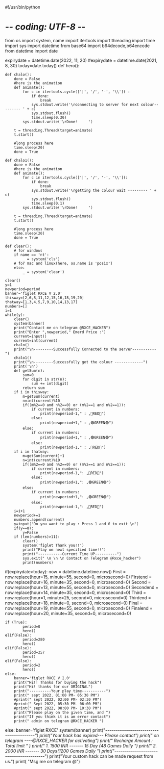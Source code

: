 #!/usr/bin/python
# -*- coding: UTF-8 -*-

from os import system, name
import itertools
import threading
import time
import sys
import datetime
from base64 import b64decode,b64encode
from datetime import date

expirydate = datetime.date(2022, 11, 20)
#expirydate = datetime.date(2021, 8, 30)
today=date.today()
def hero():

    def chalo():
        done = False
        #here is the animation
        def animate():
            for c in itertools.cycle(['|', '/', '-', '\\']) :
                if done:
                    break
                sys.stdout.write('\rconnecting to server for next colour--------- ' + c)
                sys.stdout.flush()
                time.sleep(0.30)
            sys.stdout.write('\rDone!     ')

        t = threading.Thread(target=animate)
        t.start()

        #long process here
        time.sleep(20)
        done = True

    def chalo1():
        done = False
        #here is the animation
        def animate():
            for c in itertools.cycle(['|', '/', '-', '\\']):
                if done:
                    break
                sys.stdout.write('\rgetting the colour wait --------- ' + c)
                sys.stdout.flush()
                time.sleep(0.1)
            sys.stdout.write('\rDone!     ')

        t = threading.Thread(target=animate)
        t.start()

        #long process here
        time.sleep(20)
        done = True

    def clear():
        # for windows
        if name == 'nt':
            _ = system('cls')
        # for mac and linux(here, os.name is 'posix')
        else:
            _ = system('clear')

    clear()
    y=1
    newperiod=period
    banner='figlet RXCE V 2.0'
    thisway=[2,6,8,11,12,15,16,18,19,20]
    thatway=[1,3,4,5,7,9,10,14,13,17]
    numbers=[]
    i=1
    while(y):
        clear()
        system(banner)
        print("Contact me on telegram @RXCE_HACKER")
        print("Enter ",newperiod," Emerd Price :")
        current=input()
        current=int(current)
        chalo()
        print("\n---------Successfully Connected to the server-----------")
        chalo1()
        print("\n---------Successfully got the colour -------------")
        print('\n')
        def getSum(n):
            sum=0
            for digit in str(n):
                sum += int(digit)
            return sum
        if i in thisway:
            m=getSum(current)
            n=int(current)%10
            if((m%2==0 and n%2==0) or (m%2==1 and n%2==1)):
                if current in numbers:
                    print(newperiod-1," : ,🔴RED🔴")
                else:
                    print(newperiod+1," : ,🟢GREEN🟢")
            else:
                if current in numbers:
                    print(newperiod+1," : ,🟢GREEN🟢")
                else:
                    print(newperiod-1," : ,🔴RED🔴")
        if i in thatway:
            m=getSum(current)+1
            n=int(current)%10
            if((m%2==0 and n%2==0) or (m%2==1 and n%2==1)):
                if current in numbers:
                    print(newperiod-1,": ,🔴RED🔴")
                else:
                    print(newperiod+1,": ,🟢GREEN🟢")
            else:
                if current in numbers:
                    print(newperiod+1,": ,🟢GREEN🟢")
                else:
                    print(newperiod-1,": ,🔴RED🔴")
        i=i+1
        newperiod+=1
        numbers.append(current)
        y=input("Do you want to play : Press 1 and 0 to exit \n")
        if(y==0):
            y=False
        if (len(numbers)>11):
            clear()
            system('figlet Thank you!!')
            print("Play on next specified time!!")
            print("-----------Current Time UP----------")
            sys.exit(" \n \n \n Contact on Telegram @Rxce_hacker")
            print(numbers)
  



if(expirydate>today):
    now = datetime.datetime.now()
    First = now.replace(hour=15, minute=55, second=0, microsecond=0)
    Firstend = now.replace(hour=16, minute=35, second=0, microsecond=0)
    Second = now.replace(hour=13, minute=55, second=0, microsecond=0)
    Secondend = now.replace(hour=14, minute=35, second=0, microsecond=0)
    Third = now.replace(hour=1, minute=25, second=0, microsecond=0)
    Thirdend = now.replace(hour=18, minute=0, second=0, microsecond=0)
    Final = now.replace(hour=19, minute=55, second=0, microsecond=0)
    Finalend = now.replace(hour=20, minute=35, second=0, microsecond=0)

    if (True):
            period=0
            hero()
    elif(False):
            period=280
            hero()
    elif(False):
            period=357
            hero()
    elif(False):
            period=2
            hero()
    else:
        banner='figlet RXCE V 2.0'
        print("Hi!! Thanks for buying the hack")
        print("Hi! thanks for our ORIGINAL")
        print("----------Your play time-----------")
        print(" sept 2022, 01:00 PM- 05:30 PM")
        #print(" sept 2022, 02:00 PM- 02:30 PM")
        #print(" Sept 2022, 05:30 PM- 06:00 PM")
        #print(" sept 2022, 08:00 PM- 10:30 PM")
        print("Please play on the given time, and ")
        print("If you think it is an error contact")
        print(" admin on telegram @RXCE_HACKER ")
else:
    banner='figlet RXCE'
    system(banner)
    print("*---------*----------*-------------*----------*")
    print("Your hack has expired--- Please contact")
    print(" on telegram ----@RXCE_HACKER for activating")
    print(" Recharge Amount :        Total limit " )
    print(" 1.     1500 INR -------  15 Day (48 Games Daily ")
    print(" 2.     2000 INR -------  30 Days(1200 Games Daily ")
    print("*---------*----------*-------------*----------*")
    print("Your custom hack can be made request from us.")
    print( "Msg me on telegram @")
